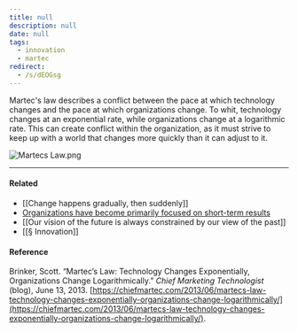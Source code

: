```yaml
---
title: null
description: null
date: null
tags:
  - innovation
  - martec
redirect:
  - /s/dEOGsg
---
```


Martec's law describes a conflict between the pace at which technology changes and the pace at which organizations change. To whit, technology changes at an exponential rate, while organizations change at a logarithmic rate. This can create conflict within the organization, as it must strive to keep up with a world that changes more quickly than it can adjust to it.

![Martecs Law.png](https://publish-01.obsidian.md/access/5bf4c22f8416d93237aa3630d0fd9c7c/assets/Martecs%20Law.png)

---

#### Related

- [[Change happens gradually, then suddenly]]
- [Organizations have become primarily focused on short-term results](https://publish.obsidian.md/mobydiction/notes/Organizations+have+become+primarily+focused+on+short-term+results)
- [[Our vision of the future is always constrained by our view of the past]]
- [[§ Innovation]]

#### Reference

Brinker, Scott. “Martec’s Law: Technology Changes Exponentially, Organizations Change Logarithmically.” _Chief Marketing Technologist_ (blog), June 13, 2013. [https://chiefmartec.com/2013/06/martecs-law-technology-changes-exponentially-organizations-change-logarithmically/](https://chiefmartec.com/2013/06/martecs-law-technology-changes-exponentially-organizations-change-logarithmically/).
